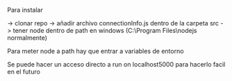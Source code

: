 Para instalar

-> clonar repo
-> añadir archivo connectionInfo.js dentro de la carpeta src
-> tener node dentro de path en windows (C:\Program Files\nodejs normalmente)

Para meter node a path hay que entrar a variables de entorno

Se puede hacer un acceso directo a run on localhost5000 para hacerlo facil en el futuro
